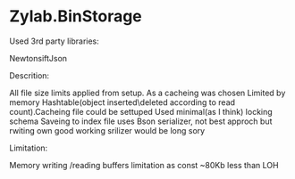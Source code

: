 # Zylab.BinStorage

Used 3rd party libraries:

NewtonsiftJson

Descrition:

All file size limits applied from setup.
As a cacheing was chosen Limited by memory Hashtable(object inserted\deleted according to read count).Cacheing file could be settuped
Used minimal(as I think) locking schema
Saveing to index file uses Bson serializer, not best approch but rwiting own good working srilizer would be long sory

Limitation:

Memory writing /reading buffers limitation as const ~80Kb less than LOH

